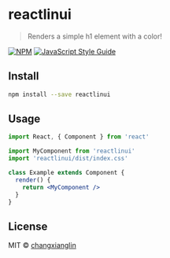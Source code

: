 # reactlinui

> Renders a simple h1 element with a color!

[![NPM](https://img.shields.io/npm/v/reactlinui.svg)](https://www.npmjs.com/package/reactlinui) [![JavaScript Style Guide](https://img.shields.io/badge/code_style-standard-brightgreen.svg)](https://standardjs.com)

## Install

```bash
npm install --save reactlinui
```

## Usage

```jsx
import React, { Component } from 'react'

import MyComponent from 'reactlinui'
import 'reactlinui/dist/index.css'

class Example extends Component {
  render() {
    return <MyComponent />
  }
}
```

## License

MIT © [changxianglin](https://github.com/changxianglin)
